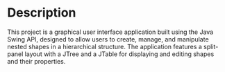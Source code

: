 # Description

This project is a graphical user interface application built using the Java Swing API, designed to allow users to create, manage, and manipulate nested shapes in a hierarchical structure. The application features a split-panel layout with a JTree and a JTable for displaying and editing shapes and their properties.
